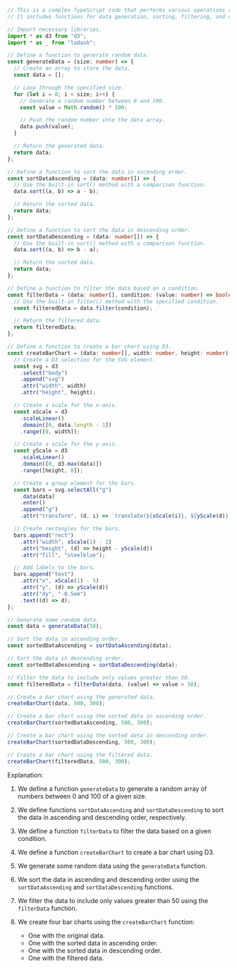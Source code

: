 ```typescript
// This is a complex TypeScript code that performs various operations related to data processing and visualization.
// It includes functions for data generation, sorting, filtering, and charting.

// Import necessary libraries.
import * as d3 from "d3";
import * as _ from "lodash";

// Define a function to generate random data.
const generateData = (size: number) => {
  // Create an array to store the data.
  const data = [];

  // Loop through the specified size.
  for (let i = 0; i < size; i++) {
    // Generate a random number between 0 and 100.
    const value = Math.random() * 100;

    // Push the random number into the data array.
    data.push(value);
  }

  // Return the generated data.
  return data;
};

// Define a function to sort the data in ascending order.
const sortDataAscending = (data: number[]) => {
  // Use the built-in sort() method with a comparison function.
  data.sort((a, b) => a - b);

  // Return the sorted data.
  return data;
};

// Define a function to sort the data in descending order.
const sortDataDescending = (data: number[]) => {
  // Use the built-in sort() method with a comparison function.
  data.sort((a, b) => b - a);

  // Return the sorted data.
  return data;
};

// Define a function to filter the data based on a condition.
const filterData = (data: number[], condition: (value: number) => boolean) => {
  // Use the built-in filter() method with the specified condition.
  const filteredData = data.filter(condition);

  // Return the filtered data.
  return filteredData;
};

// Define a function to create a bar chart using D3.
const createBarChart = (data: number[], width: number, height: number) => {
  // Create a D3 selection for the SVG element.
  const svg = d3
    .select("body")
    .append("svg")
    .attr("width", width)
    .attr("height", height);

  // Create a scale for the x-axis.
  const xScale = d3
    .scaleLinear()
    .domain([0, data.length - 1])
    .range([0, width]);

  // Create a scale for the y-axis.
  const yScale = d3
    .scaleLinear()
    .domain([0, d3.max(data)])
    .range([height, 0]);

  // Create a group element for the bars.
  const bars = svg.selectAll("g")
    .data(data)
    .enter()
    .append("g")
    .attr("transform", (d, i) => `translate(${xScale(i)}, ${yScale(d)})`);

  // Create rectangles for the bars.
  bars.append("rect")
    .attr("width", xScale(1) - 2)
    .attr("height", (d) => height - yScale(d))
    .attr("fill", "steelblue");

  // Add labels to the bars.
  bars.append("text")
    .attr("x", xScale(1) - 5)
    .attr("y", (d) => yScale(d))
    .attr("dy", "-0.5em")
    .text((d) => d);
};

// Generate some random data.
const data = generateData(50);

// Sort the data in ascending order.
const sortedDataAscending = sortDataAscending(data);

// Sort the data in descending order.
const sortedDataDescending = sortDataDescending(data);

// Filter the data to include only values greater than 50.
const filteredData = filterData(data, (value) => value > 50);

// Create a bar chart using the generated data.
createBarChart(data, 500, 300);

// Create a bar chart using the sorted data in ascending order.
createBarChart(sortedDataAscending, 500, 300);

// Create a bar chart using the sorted data in descending order.
createBarChart(sortedDataDescending, 500, 300);

// Create a bar chart using the filtered data.
createBarChart(filteredData, 500, 300);
```

Explanation:

1. We define a function `generateData` to generate a random array of numbers between 0 and 100 of a given size.

2. We define functions `sortDataAscending` and `sortDataDescending` to sort the data in ascending and descending order, respectively.

3. We define a function `filterData` to filter the data based on a given condition.

4. We define a function `createBarChart` to create a bar chart using D3.

5. We generate some random data using the `generateData` function.

6. We sort the data in ascending and descending order using the `sortDataAscending` and `sortDataDescending` functions.

7. We filter the data to include only values greater than 50 using the `filterData` function.

8. We create four bar charts using the `createBarChart` function:
   - One with the original data.
   - One with the sorted data in ascending order.
   - One with the sorted data in descending order.
   - One with the filtered data.